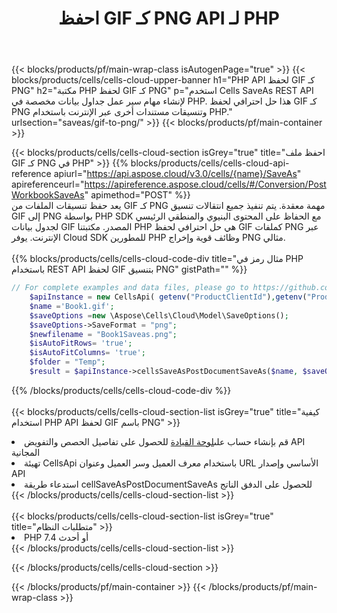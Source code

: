 ﻿---
title:  احفظ GIF كـ PNG API لـ PHP
description:  استخدام Aspose.Cells Cloud SDK لـ PHP لحفظ ملف بتنسيق GIF كملف بتنسيق PNG.
url: /ar/php/saveas/gif-to-png/
---
{{< blocks/products/pf/main-wrap-class isAutogenPage="true" >}}
{{< blocks/products/cells/cells-cloud-upper-banner h1="PHP API لحفظ GIF كـ PNG" h2="مكتبة PHP لحفظ GIF كـ PNG" p="استخدم Cells SaveAs REST API لإنشاء مهام سير عمل جداول بيانات مخصصة في PHP. هذا حل احترافي لحفظ GIF كـ PNG وتنسيقات مستندات أخرى عبر الإنترنت باستخدام PHP." urlsection="saveas/gif-to-png/" >}}
{{< blocks/products/pf/main-container >}}

{{< blocks/products/cells/cells-cloud-section isGrey="true" title="احفظ ملف GIF كـ PNG في PHP" >}}
{{% blocks/products/cells/cells-cloud-api-reference apiurl="https://api.aspose.cloud/v3.0/cells/{name}/SaveAs" apireferenceurl="https://apireference.aspose.cloud/cells/#/Conversion/PostWorkbookSaveAs" apimethod="POST" %}}
<br/>
يعد حفظ تنسيقات الملفات من GIF كـ PNG مهمة معقدة. يتم تنفيذ جميع انتقالات تنسيق GIF إلى PNG بواسطة PHP SDK مع الحفاظ على المحتوى البنيوي والمنطقي الرئيسي لجدول بيانات GIF المصدر. مكتبتنا PHP هي حل احترافي لحفظ GIF كملفات PNG عبر الإنترنت. يوفر Cloud SDK للمطورين PHP وظائف قوية وإخراج PNG مثالي.
<br/>
<br/>
{{% blocks/products/cells/cells-cloud-code-div title="مثال رمز في PHP باستخدام REST API لحفظ GIF بتنسيق PNG" gistPath="" %}}
  
```php
// For complete examples and data files, please go to https://github.com/aspose-cells-cloud/aspose-cells-cloud-php/
    $apiInstance = new CellsApi( getenv("ProductClientId"),getenv("ProductClientSecret") );
    $name ='Book1.gif';
    $saveOptions =new \Aspose\Cells\Cloud\Model\SaveOptions();
    $saveOptions->SaveFormat = "png";
    $newfilename = "Book1Saveas.png";
    $isAutoFitRows= 'true';
    $isAutoFitColumns= 'true';
    $folder = "Temp";
    $result = $apiInstance->cellsSaveAsPostDocumentSaveAs($name, $saveOptions, $newfilename,$isAutoFitRows, $isAutoFitColumns, $folder);
```
  
{{% /blocks/products/cells/cells-cloud-code-div %}}
<br/>
<br/>
{{< blocks/products/cells/cells-cloud-section-list isGrey="true" title="كيفية استخدام PHP API لحفظ GIF باسم PNG" >}}
<li> قم بإنشاء حساب على<a href="https://dashboard.aspose.cloud/">لوحة القيادة</a> للحصول على تفاصيل الحصص والتفويض API المجانية</li>
<li>تهيئة CellsApi باستخدام معرف العميل وسر العميل وعنوان URL الأساسي وإصدار API</li>
<li>استدعاء طريقة cellSaveAsPostDocumentSaveAs للحصول على الدفق الناتج</li>
{{< /blocks/products/cells/cells-cloud-section-list >}}
<br/>
<br/>
{{< blocks/products/cells/cells-cloud-section-list isGrey="true" title="متطلبات النظام" >}}
<li>PHP 7.4 أو أحدث</li>
{{< /blocks/products/cells/cells-cloud-section-list >}}

{{< /blocks/products/cells/cells-cloud-section >}}

{{< /blocks/products/pf/main-container >}}
{{< /blocks/products/pf/main-wrap-class >}}
